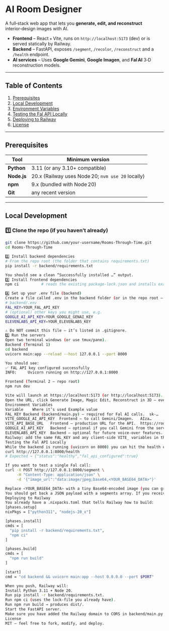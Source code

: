 
# AI Room Designer

A full‑stack web app that lets you **generate, edit, and reconstruct** interior‑design images with AI.

- **Frontend** – React + Vite, runs on `http://localhost:5173` (dev) or is served statically by Railway.  
- **Backend** – FastAPI, exposes `/segment`, `/recolor`, `/reconstruct` and a `/health` endpoint.  
- **AI services** – Uses **Google Gemini**, **Google Imagen**, and **Fal AI** 3‑D reconstruction models.

---

## Table of Contents
1. [Prerequisites](#prerequisites)  
2. [Local Development](#local-development)  
3. [Environment Variables](#environment-variables)  
4. [Testing the Fal API Locally](#testing-the-fal-api-locally)  
5. [Deploying to Railway](#deploying-to-railway)  
6. [License](#license)

---

## Prerequisites

| Tool | Minimum version |
|------|-----------------|
| **Python** | 3.11 (or any 3.10+ compatible) |
| **Node.js** | 20.x (Railway uses Node 20; `nvm use 20` locally) |
| **npm** | 9.x (bundled with Node 20) |
| **Git** | any recent version |

---

## Local Development

### 1️⃣ Clone the repo (if you haven’t already)

```bash
git clone https://github.com/your‑username/Rooms-Through-Time.git
cd Rooms-Through-Time

2️⃣ Install backend dependencies
# From the repo root (the folder that contains requirements.txt)
pip install -r backend/requirements.txt

You should see a clean “Successfully installed …” output.
3️⃣ Install frontend dependencies
npm ci          # reads the existing package‑lock.json and installs exact versions

4️⃣ Set up your .env file (backend)
Create a file called .env in the backend folder (or in the repo root – load_dotenv() will pick it up).  
# backend/.env
FAL_KEY=YOUR_FAL_API_KEY
# (optional) other keys you might use, e.g.
GOOGLE_AI_API_KEY=YOUR_GOOGLE_GENAI_KEY
ELEVENLABS_API_KEY=YOUR_ELEVENLABS_KEY

⚠️ Do NOT commit this file – it’s listed in .gitignore.  
5️⃣ Run the servers
Open two terminal windows (or use tmux/pane).
Backend (Terminal 1)
cd backend
uvicorn main:app --reload --host 127.0.0.1 --port 8000

You should see:
✅ FAL API key configured successfully
INFO:     Uvicorn running on http://127.0.0.1:8000

Frontend (Terminal 2 – repo root)
npm run dev

Vite will launch at https://localhost:5173 (or http://localhost:5173).
Open the URL, click Generate Image, Magic Edit, Reconstruct in 3D – everything should work.
Environment Variables
Variable	Where it’s used	Example value
FAL_KEY	Backend (backend/main.py) – required for Fal AI calls.	sk‑…
VITE_GOOGLE_AI_API_KEY	Frontend – to call Gemini/Imagen.	AIza…
VITE_API_BASE_URL	Frontend – production URL for the API.	https://rooms-through-time-production.up.railway.app
GOOGLE_AI_API_KEY	Backend – optional if you call Gemini from the server (not used in current code).	…
ELEVENLABS_API_KEY	Backend – optional for future voice‑over features.	…
Railway: add the same FAL_KEY and any client‑side VITE_ variables in the Settings → Variables tab of your project. The backend reads FAL_KEY directly; the frontend reads the VITE_‑prefixed ones.
Testing the Fal API Locally
While the backend is running (uvicorn on 8000) you can hit the health endpoint:
curl http://127.0.0.1:8000/health
# Expected → {"status":"healthy","fal_api_configured":true}

If you want to test a single Fal call:
curl -X POST http://127.0.0.1:8000/segment \
     -H "Content-Type: application/json" \
     -d '{"image_url":"data:image/jpeg;base64,<YOUR_BASE64_DATA>"}'

Replace <YOUR_BASE64_DATA> with a tiny Base64‑encoded image (you can grab one from the UI console).  
You should get back a JSON payload with a segments array. If you receive a 500 or a message about “invalid API key”, double‑check that FAL_KEY in .env matches the real key.
Deploying to Railway
You already have a .nixpacks.toml that tells Railway how to build:
[phases.setup]
nixPkgs = ["python311", "nodejs-20_x"]

[phases.install]
cmds = [
  "pip install -r backend/requirements.txt",
  "npm ci"
]

[phases.build]
cmds = [
  "npm run build"
]

[start]
cmd = "cd backend && uvicorn main:app --host 0.0.0.0 --port $PORT"

When you push, Railway will:
Install Python 3.11 + Node 20.  
Run pip install -r backend/requirements.txt.  
Run npm ci (uses the lock‑file you already have).  
Run npm run build → produces dist/.  
Start the FastAPI server.
Make sure you have added the Railway domain to CORS in backend/main.py (you already did).
License
MIT – feel free to fork, modify, and deploy.



